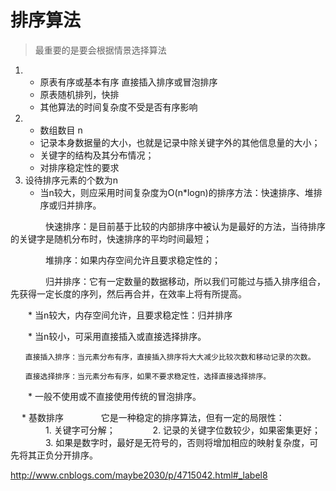 # **排序算法**

> 最重要的是要会根据情景选择算法

1.  * 原表有序或基本有序 直接插入排序或冒泡排序
    * 原表随机排列，快排
    * 其他算法的时间复杂度不受是否有序影响
2.  * 数组数目 n
    * 记录本身数据量的大小，也就是记录中除关键字外的其他信息量的大小；
    * 关键字的结构及其分布情况；
    * 对排序稳定性的要求
3.  设待排序元素的个数为n
    * 当n较大，则应采用时间复杂度为O(n*logn)的排序方法：快速排序、堆排序或归并排序。

　　　　快速排序：是目前基于比较的内部排序中被认为是最好的方法，当待排序的关键字是随机分布时，快速排序的平均时间最短；

　　　　堆排序：如果内存空间允许且要求稳定性的；

　　　　归并排序：它有一定数量的数据移动，所以我们可能过与插入排序组合，先获得一定长度的序列，然后再合并，在效率上将有所提高。

　　* 当n较大，内存空间允许，且要求稳定性：归并排序

　　* 当n较小，可采用直接插入或直接选择排序。

    　　直接插入排序：当元素分布有序，直接插入排序将大大减少比较次数和移动记录的次数。

    　　直接选择排序：当元素分布有序，如果不要求稳定性，选择直接选择排序。

　　* 一般不使用或不直接使用传统的冒泡排序。

　  * 基数排序
　　　　它是一种稳定的排序算法，但有一定的局限性：
　　　　1. 关键字可分解；
　　　　2. 记录的关键字位数较少，如果密集更好；
　　　　3. 如果是数字时，最好是无符号的，否则将增加相应的映射复杂度，可先将其正负分开排序。


http://www.cnblogs.com/maybe2030/p/4715042.html#_label8
